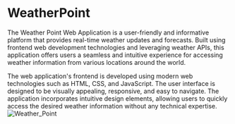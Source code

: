 # WeatherPoint
The Weather Point Web Application is a user-friendly and informative platform that provides real-time weather updates and forecasts.
Built using frontend web development technologies and leveraging weather APIs, this application offers users a seamless and intuitive experience for accessing weather information from various locations around the world.

The web application's frontend is developed using modern web technologies such as HTML, CSS, and JavaScript. The user interface is designed to be visually appealing, responsive, and easy to navigate.
The application incorporates intuitive design elements, allowing users to quickly access the desired weather information without any technical expertise.
![Weather_Point](https://github.com/Arunika22/WeatherPoint/assets/97836808/b1727b0b-b863-4f21-9f7c-6e4245598925)
